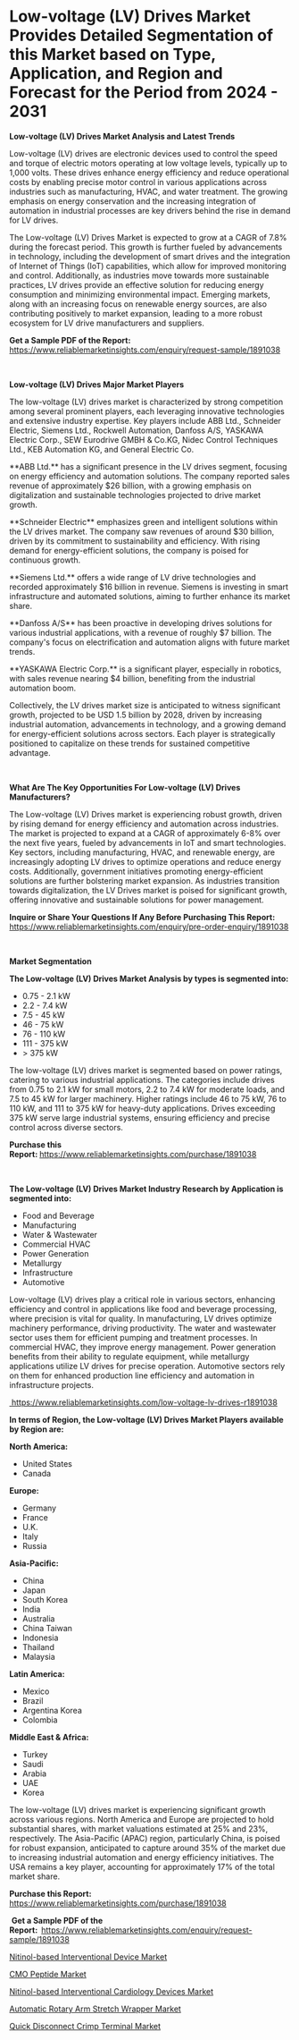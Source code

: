 <p><h1>Low-voltage (LV) Drives Market Provides Detailed Segmentation of this Market based on Type, Application, and Region and Forecast for the Period from 2024 - 2031</h1></p><p><strong>Low-voltage (LV) Drives Market Analysis and Latest Trends</strong></p>
<p><p>Low-voltage (LV) drives are electronic devices used to control the speed and torque of electric motors operating at low voltage levels, typically up to 1,000 volts. These drives enhance energy efficiency and reduce operational costs by enabling precise motor control in various applications across industries such as manufacturing, HVAC, and water treatment. The growing emphasis on energy conservation and the increasing integration of automation in industrial processes are key drivers behind the rise in demand for LV drives.</p><p>The Low-voltage (LV) Drives Market is expected to grow at a CAGR of 7.8% during the forecast period. This growth is further fueled by advancements in technology, including the development of smart drives and the integration of Internet of Things (IoT) capabilities, which allow for improved monitoring and control. Additionally, as industries move towards more sustainable practices, LV drives provide an effective solution for reducing energy consumption and minimizing environmental impact. Emerging markets, along with an increasing focus on renewable energy sources, are also contributing positively to market expansion, leading to a more robust ecosystem for LV drive manufacturers and suppliers.</p></p>
<p><strong>Get a Sample PDF of the Report:&nbsp;</strong> <a href="https://www.reliablemarketinsights.com/enquiry/request-sample/1891038?utm_campaign=1570&utm_medium=2&utm_source=Github&utm_content=ia&utm_term=24102024&utm_id=low-voltage-lv-drives">https://www.reliablemarketinsights.com/enquiry/request-sample/1891038</a></p>
<p>&nbsp;</p>
<p><strong>Low-voltage (LV) Drives Major Market Players</strong></p>
<p><p>The low-voltage (LV) drives market is characterized by strong competition among several prominent players, each leveraging innovative technologies and extensive industry expertise. Key players include ABB Ltd., Schneider Electric, Siemens Ltd., Rockwell Automation, Danfoss A/S, YASKAWA Electric Corp., SEW Eurodrive GMBH & Co.KG, Nidec Control Techniques Ltd., KEB Automation KG, and General Electric Co.</p><p>**ABB Ltd.** has a significant presence in the LV drives segment, focusing on energy efficiency and automation solutions. The company reported sales revenue of approximately $26 billion, with a growing emphasis on digitalization and sustainable technologies projected to drive market growth.</p><p>**Schneider Electric** emphasizes green and intelligent solutions within the LV drives market. The company saw revenues of around $30 billion, driven by its commitment to sustainability and efficiency. With rising demand for energy-efficient solutions, the company is poised for continuous growth.</p><p>**Siemens Ltd.** offers a wide range of LV drive technologies and recorded approximately $16 billion in revenue. Siemens is investing in smart infrastructure and automated solutions, aiming to further enhance its market share.</p><p>**Danfoss A/S** has been proactive in developing drives solutions for various industrial applications, with a revenue of roughly $7 billion. The company's focus on electrification and automation aligns with future market trends. </p><p>**YASKAWA Electric Corp.** is a significant player, especially in robotics, with sales revenue nearing $4 billion, benefiting from the industrial automation boom.</p><p>Collectively, the LV drives market size is anticipated to witness significant growth, projected to be USD 1.5 billion by 2028, driven by increasing industrial automation, advancements in technology, and a growing demand for energy-efficient solutions across sectors. Each player is strategically positioned to capitalize on these trends for sustained competitive advantage.</p></p>
<p>&nbsp;</p>
<p><strong>What Are The Key Opportunities For Low-voltage (LV) Drives Manufacturers?</strong></p>
<p><p>The Low-voltage (LV) Drives market is experiencing robust growth, driven by rising demand for energy efficiency and automation across industries. The market is projected to expand at a CAGR of approximately 6-8% over the next five years, fueled by advancements in IoT and smart technologies. Key sectors, including manufacturing, HVAC, and renewable energy, are increasingly adopting LV drives to optimize operations and reduce energy costs. Additionally, government initiatives promoting energy-efficient solutions are further bolstering market expansion. As industries transition towards digitalization, the LV Drives market is poised for significant growth, offering innovative and sustainable solutions for power management.</p></p>
<p><strong>Inquire or Share Your Questions If Any Before Purchasing This Report:</strong> <a href="https://www.reliablemarketinsights.com/enquiry/pre-order-enquiry/1891038?utm_campaign=1570&utm_medium=2&utm_source=Github&utm_content=ia&utm_term=24102024&utm_id=low-voltage-lv-drives">https://www.reliablemarketinsights.com/enquiry/pre-order-enquiry/1891038</a></p>
<p>&nbsp;</p>
<p><strong>Market Segmentation</strong></p>
<p><strong>The Low-voltage (LV) Drives Market Analysis by types is segmented into:</strong></p>
<p><ul><li>0.75 - 2.1 kW</li><li>2.2 - 7.4 kW</li><li>7.5 - 45 kW</li><li>46 - 75 kW</li><li>76 - 110 kW</li><li>111 - 375 kW</li><li>> 375 kW</li></ul></p>
<p><p>The low-voltage (LV) drives market is segmented based on power ratings, catering to various industrial applications. The categories include drives from 0.75 to 2.1 kW for small motors, 2.2 to 7.4 kW for moderate loads, and 7.5 to 45 kW for larger machinery. Higher ratings include 46 to 75 kW, 76 to 110 kW, and 111 to 375 kW for heavy-duty applications. Drives exceeding 375 kW serve large industrial systems, ensuring efficiency and precise control across diverse sectors.</p></p>
<p><strong>Purchase this Report:&nbsp;</strong><a href="https://www.reliablemarketinsights.com/purchase/1891038?utm_campaign=1570&utm_medium=2&utm_source=Github&utm_content=ia&utm_term=24102024&utm_id=low-voltage-lv-drives">https://www.reliablemarketinsights.com/purchase/1891038</a></p>
<p>&nbsp;</p>
<p><strong>The Low-voltage (LV) Drives Market Industry Research by Application is segmented into:</strong></p>
<p><ul><li>Food and Beverage</li><li>Manufacturing</li><li>Water & Wastewater</li><li>Commercial HVAC</li><li>Power Generation</li><li>Metallurgy</li><li>Infrastructure</li><li>Automotive</li></ul></p>
<p><p>Low-voltage (LV) drives play a critical role in various sectors, enhancing efficiency and control in applications like food and beverage processing, where precision is vital for quality. In manufacturing, LV drives optimize machinery performance, driving productivity. The water and wastewater sector uses them for efficient pumping and treatment processes. In commercial HVAC, they improve energy management. Power generation benefits from their ability to regulate equipment, while metallurgy applications utilize LV drives for precise operation. Automotive sectors rely on them for enhanced production line efficiency and automation in infrastructure projects.</p></p>
<p><a href="https://www.reliablemarketinsights.com/low-voltage-lv-drives-r1891038?utm_campaign=1570&utm_medium=2&utm_source=Github&utm_content=ia&utm_term=24102024&utm_id=low-voltage-lv-drives">&nbsp;https://www.reliablemarketinsights.com/low-voltage-lv-drives-r1891038</a></p>
<p><strong>In terms of Region, the Low-voltage (LV) Drives Market Players available by Region are:</strong></p>
<p>
    <p> <strong> North America: </strong>
        <ul>
            <li>United States</li>
            <li>Canada</li>
        </ul>
        </p> 
    <p> <strong> Europe: </strong>
        <ul>
            <li>Germany</li>
            <li>France</li>
            <li>U.K.</li>
            <li>Italy</li>
            <li>Russia</li>
        </ul>
        </p> 
    <p> <strong> Asia-Pacific: </strong>
        <ul>
            <li>China</li>
            <li>Japan</li>
            <li>South Korea</li>
            <li>India</li>
            <li>Australia</li>
            <li>China Taiwan</li>
            <li>Indonesia</li>
            <li>Thailand</li>
            <li>Malaysia</li>
        </ul>
        </p> 
    <p> <strong> Latin America: </strong>
        <ul>
            <li>Mexico</li>
            <li>Brazil</li>
            <li>Argentina Korea</li>
            <li>Colombia</li>
        </ul>
        </p> 
    <p> <strong> Middle East & Africa: </strong>
        <ul>
            <li>Turkey</li>
            <li>Saudi</li>
            <li>Arabia</li>
            <li>UAE</li>
            <li>Korea</li>
        </ul>
    </p>
    </p>
<p><p>The low-voltage (LV) drives market is experiencing significant growth across various regions. North America and Europe are projected to hold substantial shares, with market valuations estimated at 25% and 23%, respectively. The Asia-Pacific (APAC) region, particularly China, is poised for robust expansion, anticipated to capture around 35% of the market due to increasing industrial automation and energy efficiency initiatives. The USA remains a key player, accounting for approximately 17% of the total market share.</p></p>
<p><strong>Purchase this Report: </strong><a href="https://www.reliablemarketinsights.com/purchase/1891038?utm_campaign=1570&utm_medium=2&utm_source=Github&utm_content=ia&utm_term=24102024&utm_id=low-voltage-lv-drives">https://www.reliablemarketinsights.com/purchase/1891038</a></p>
<p>&nbsp;<strong>Get a Sample PDF of the Report:&nbsp;&nbsp;</strong><a href="https://www.reliablemarketinsights.com/enquiry/request-sample/1891038?utm_campaign=1570&utm_medium=2&utm_source=Github&utm_content=ia&utm_term=24102024&utm_id=low-voltage-lv-drives">https://www.reliablemarketinsights.com/enquiry/request-sample/1891038</a></p>
<p><strong></strong></p>
<p><p><a href="https://www.linkedin.com/pulse/nitinol-based-interventional-device-ecosystem-mapping-innovation-qqshf?utm_campaign=1570&utm_medium=2&utm_source=Github&utm_content=ia&utm_term=24102024&utm_id=low-voltage-lv-drives">Nitinol-based Interventional Device Market</a></p><p><a href="https://www.linkedin.com/pulse/pioneering-growth-analyzing-global-cmo-peptide-market-dynamics-ijcef?utm_campaign=1570&utm_medium=2&utm_source=Github&utm_content=ia&utm_term=24102024&utm_id=low-voltage-lv-drives">CMO Peptide Market</a></p><p><a href="https://www.linkedin.com/pulse/nitinol-based-interventional-cardiology-devices-market-strategic-yr0zf?utm_campaign=1570&utm_medium=2&utm_source=Github&utm_content=ia&utm_term=24102024&utm_id=low-voltage-lv-drives">Nitinol-based Interventional Cardiology Devices Market</a></p><p><a href="https://issuu.com/reportprime-2/docs/automatic-rotary-arm-stretch-wrappe_6374d0325080fa?utm_campaign=1570&utm_medium=2&utm_source=Github&utm_content=ia&utm_term=24102024&utm_id=low-voltage-lv-drives">Automatic Rotary Arm Stretch Wrapper Market</a></p><p><a href="https://www.linkedin.com/pulse/quick-disconnect-crimp-terminal-market-share-analysis-growth-h1qnc?utm_campaign=1570&utm_medium=2&utm_source=Github&utm_content=ia&utm_term=24102024&utm_id=low-voltage-lv-drives">Quick Disconnect Crimp Terminal Market</a></p></p>